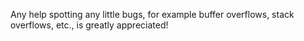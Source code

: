Any help spotting any little bugs, for example buffer overflows, stack overflows, etc.,
is greatly appreciated!
